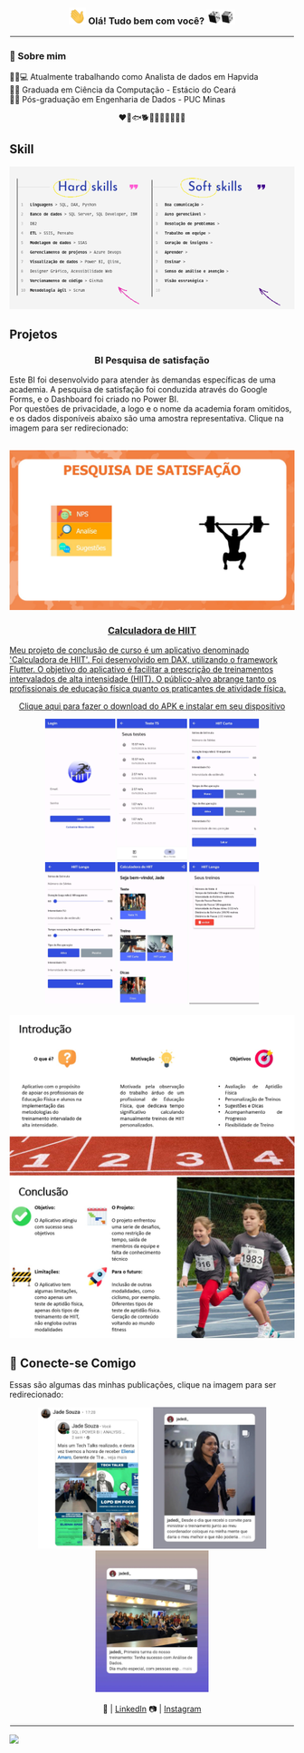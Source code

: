 
<div align="center">
  <h3>
    <img width="30px" src="https://github.com/Jadedisouza/Arquivos/blob/main/Img/hey.gif"> Olá! Tudo bem com você? 
    <img width="50px" src="https://github.com/Jadedisouza/Arquivos/blob/main/Img/Gifs%20animados%20Dado.gif">
  </h3>
<hr style="border: 1px solid white;">
</div>

### 🤖 Sobre mim

🙋‍♀️💻 Atualmente trabalhando como Analista de dados em Hapvida <br>
👩‍🎓 Graduada em Ciência da Computação - Estácio do Ceará <br>
👷‍♀️ Pós-graduação em Engenharia de Dados - PUC Minas <br>

<div align="center">❤💑🐟🐕🏋️‍♀️🏐🏊‍♀️🍕🎶</div>

## Skill

<div align="center"> 
     <img src="https://github.com/Jadedisouza/Arquivos/blob/main/Img/Skill.png">
</div>

## Projetos

<h3 align="center">BI Pesquisa de satisfação</h3>

Este BI foi desenvolvido para atender às demandas específicas de uma academia. A pesquisa de satisfação foi conduzida através do Google Forms, e o Dashboard foi criado no Power BI. <br>
Por questões de privacidade, a logo e o nome da academia foram omitidos, e os dados disponíveis abaixo são uma amostra representativa.
Clique na imagem para ser redirecionado: 

<br>
<a href="https://app.powerbi.com/view?r=eyJrIjoiNmQ3ODdjZTAtYmVmNC00NzNmLWE4YTUtNDE2MzQ3ZWZhNDk1IiwidCI6IjUzZjQ4YzRhLWFhMTUtNDJmNy1hN2EyLTZiNTliOWViNDE1NSJ9" target="_blank"><img src="https://github.com/Jadedisouza/Arquivos/blob/main/Img/Bi_amostragem.jpeg">

<h3 align="center">Calculadora de HIIT</h3>

Meu projeto de conclusão de curso é um aplicativo denominado 'Calculadora de HIIT'. Foi desenvolvido em DAX, utilizando o framework Flutter. O objetivo do aplicativo é facilitar a prescrição de treinamentos intervalados de alta intensidade (HIIT). O público-alvo abrange tanto os profissionais de educação física quanto os praticantes de atividade física.

<div align="center">
  
[Clique aqui para fazer o download do APK e instalar em seu dispositivo](https://github.com/Jadedisouza/Arquivos/tree/main/TCC/APK)

  <img height="250" src="https://github.com/Jadedisouza/Arquivos/blob/main/TCC/APP/App1.jpeg">
  <img height="250" src="https://github.com/Jadedisouza/Arquivos/blob/main/TCC/APP/App2.jpeg">
  <img height="250" src="https://github.com/Jadedisouza/Arquivos/blob/main/TCC/APP/App3.jpeg">
  <img height="250" src="https://github.com/Jadedisouza/Arquivos/blob/main/TCC/APP/App4.jpeg">
  <img height="250" src="https://github.com/Jadedisouza/Arquivos/blob/main/TCC/APP/App5.jpeg">
  <img height="250" src="https://github.com/Jadedisouza/Arquivos/blob/main/TCC/APP/App6.jpeg">
</div>
<br>

<img src="https://github.com/Jadedisouza/Arquivos/blob/main/Img/Introducao.jpeg">
<img src="https://github.com/Jadedisouza/Arquivos/blob/main/Img/Conclusao.jpeg">

## 🚀 Conecte-se Comigo
Essas são algumas das minhas publicações, clique na imagem para ser redirecionado:
<div align="center">
<a href="https://www.linkedin.com/posts/jade-souza-7905ab1b1_techtalks-lgpd-gestaetodedados-activity-7130990123021651969-5AXC?utm_source=share&utm_medium=member_android"> <img height="250" width="200" src="https://github.com/Jadedisouza/Arquivos/blob/main/Img/Publicacao1.jpeg"></a>
<a href="https://www.instagram.com/p/Cu90bZvL6Ls/?igshid=MTc4MmM1YmI2Ng=="><img height="250" width="200" src="https://github.com/Jadedisouza/Arquivos/blob/main/Img/Publicacao2.jpeg"></a>
<a href="https://www.instagram.com/p/Cu4y0JZrkrK/?igshid=MTc4MmM1YmI2Ng=="><img height="250" width="200" src="https://github.com/Jadedisouza/Arquivos/blob/main/Img/Publicacao3.jpeg"></a>
</div>
      <br>
<div align="center">
      📍  | <a href="https://www.linkedin.com/in/jade-souza-7905ab1b1/" target="_blank">LinkedIn</a>
      📷 | <a href="https://www.instagram.com/jadedi_/" target="_blank">Instagram</a>
</div>
<hr style="border: 1px solid white;">
<img src="https://i.pinimg.com/originals/57/61/5b/57615b8c0092a66c1d4058b1692955cc.gif">










<!--
**Jadedisouza/jadedisouza** is a ✨ _special_ ✨ repository because its `README.md` (this file) appears on your GitHub profile.

Here are some ideas to get you started:

- 🔭 I’m currently working on ...
- 🌱 I’m currently learning ...
- 👯 I’m looking to collaborate on ...
- 🤔 I’m looking for help with ...
- 💬 Ask me about ...
- 📫 How to reach me: ...
- 😄 Pronouns: ...
- ⚡ Fun fact: ...
-->

